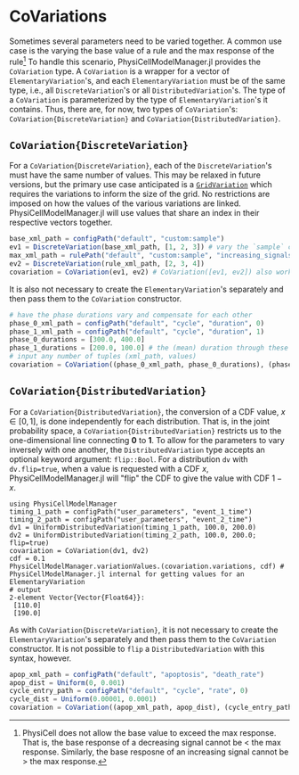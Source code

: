 # CoVariations
Sometimes several parameters need to be varied together.
A common use case is the varying the base value of a rule and the max response of the rule[^1]
To handle this scenario, PhysiCellModelManager.jl provides the `CoVariation` type.
A `CoVariation` is a wrapper for a vector of `ElementaryVariation`'s, and each `ElementaryVariation` must be of the same type, i.e., all `DiscreteVariation`'s or all `DistributedVariation`'s.
The type of a `CoVariation` is parameterized by the type of `ElementaryVariation`'s it contains.
Thus, there are, for now, two types of `CoVariation`'s: `CoVariation{DiscreteVariation}` and `CoVariation{DistributedVariation}`.

[^1]: PhysiCell does not allow the base value to exceed the max response. That is, the base response of a decreasing signal cannot be < the max response. Similarly, the base resposne of an increasing signal cannot be > the max response.

## `CoVariation{DiscreteVariation}`
For a `CoVariation{DiscreteVariation}`, each of the `DiscreteVariation`'s must have the same number of values.
This may be relaxed in future versions, but the primary use case anticipated is a [`GridVariation`](@ref) which requires the variations to inform the size of the grid.
No restrictions are imposed on how the values of the various variations are linked.
PhysiCellModelManager.jl will use values that share an index in their respective vectors together.

```julia
base_xml_path = configPath("default", "custom:sample")
ev1 = DiscreteVariation(base_xml_path, [1, 2, 3]) # vary the `sample` custom data for cell type default
max_xml_path = rulePath("default", "custom:sample", "increasing_signals", "max_response") # the max response of the rule increasing sample (must be bigger than the base response above)
ev2 = DiscreteVariation(rule_xml_path, [2, 3, 4])
covariation = CoVariation(ev1, ev2) # CoVariation([ev1, ev2]) also works
```

It is also not necessary to create the `ElementaryVariation`'s separately and then pass them to the `CoVariation` constructor.
```julia
# have the phase durations vary and compensate for each other
phase_0_xml_path = configPath("default", "cycle", "duration", 0)
phase_1_xml_path = configPath("default", "cycle", "duration", 1)
phase_0_durations = [300.0, 400.0] 
phase_1_durations = [200.0, 100.0] # the (mean) duration through these two phases is 500 min
# input any number of tuples (xml_path, values)
covariation = CoVariation((phase_0_xml_path, phase_0_durations), (phase_1_xml_path, phase_1_durations))
```

## `CoVariation{DistributedVariation}`
For a `CoVariation{DistributedVariation}`, the conversion of a CDF value, $x \in [0, 1]$, is done independently for each distribution.
That is, in the joint probability space, a `CoVariation{DistributedVariation}` restricts us to the one-dimensional line connecting $\mathbf{0}$ to $\mathbf{1}$.
To allow for the parameters to vary inversely with one another, the `DistributedVariation` type accepts an optional keyword argument: `flip::Bool`.
For a distribution `dv` with `dv.flip=true`, when a value is requested with a CDF $x$, PhysiCellModelManager.jl will "flip" the CDF to give the value with CDF $1 - x$.

```jldoctest
using PhysiCellModelManager
timing_1_path = configPath("user_parameters", "event_1_time")
timing_2_path = configPath("user_parameters", "event_2_time")
dv1 = UniformDistributedVariation(timing_1_path, 100.0, 200.0)
dv2 = UniformDistributedVariation(timing_2_path, 100.0, 200.0; flip=true)
covariation = CoVariation(dv1, dv2)
cdf = 0.1
PhysiCellModelManager.variationValues.(covariation.variations, cdf) # PhysiCellModelManager.jl internal for getting values for an ElementaryVariation
# output
2-element Vector{Vector{Float64}}:
 [110.0]
 [190.0]
```

As with `CoVariation{DiscreteVariation}`, it is not necessary to create the `ElementaryVariation`'s separately and then pass them to the `CoVariation` constructor. It is not possible to `flip` a `DistributedVariation` with this syntax, however.

```julia
apop_xml_path = configPath("default", "apoptosis", "death_rate")
apop_dist = Uniform(0, 0.001)
cycle_entry_path = configPath("default", "cycle", "rate", 0)
cycle_dist = Uniform(0.00001, 0.0001)
covariation = CoVariation((apop_xml_path, apop_dist), (cycle_entry_path, cycle_dist))
```